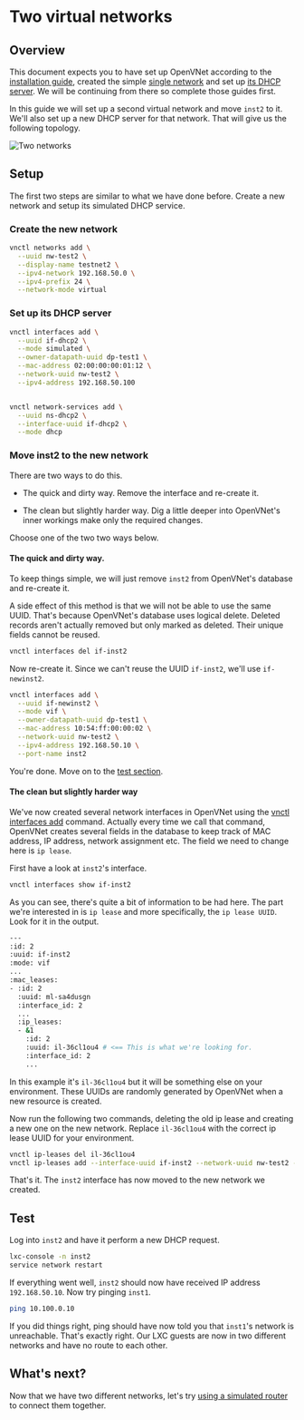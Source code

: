 # Two virtual networks

## Overview

This document expects you to have set up OpenVNet according to the
[installation guide](../installation), created the simple
[single network](single-network) and set up
[its DHCP server](single-network-dhcp). We will be continuing from
there so complete those guides first.

In this guide we will set up a second virtual network and move `inst2`
to it. We'll also set up a new DHCP server for that network. That will
give us the following topology.

![Two networks](img/two-networks.png)


## Setup

The first two steps are similar to what we have done before. Create a
new network and setup its simulated DHCP service.


### Create the new network

```bash
vnctl networks add \
  --uuid nw-test2 \
  --display-name testnet2 \
  --ipv4-network 192.168.50.0 \
  --ipv4-prefix 24 \
  --network-mode virtual
```


### Set up its DHCP server

```bash
vnctl interfaces add \
  --uuid if-dhcp2 \
  --mode simulated \
  --owner-datapath-uuid dp-test1 \
  --mac-address 02:00:00:00:01:12 \
  --network-uuid nw-test2 \
  --ipv4-address 192.168.50.100


vnctl network-services add \
  --uuid ns-dhcp2 \
  --interface-uuid if-dhcp2 \
  --mode dhcp
```


### Move inst2 to the new network

There are two ways to do this.

* The quick and dirty way. Remove the interface and re-create it.

* The clean but slightly harder way. Dig a little deeper into
  OpenVNet's inner workings make only the required changes.

Choose one of the two two ways below.


#### The quick and dirty way.

To keep things simple, we will just remove `inst2` from OpenVNet's
database and re-create it.

A side effect of this method is that we will not be able to use the
same UUID. That's because OpenVNet's database uses logical
delete. Deleted records aren't actually removed but only marked as
deleted. Their unique fields cannot be reused.

```bash
vnctl interfaces del if-inst2
```

Now re-create it. Since we can't reuse the UUID `if-inst2`, we'll use
`if-newinst2`.

```bash
vnctl interfaces add \
  --uuid if-newinst2 \
  --mode vif \
  --owner-datapath-uuid dp-test1 \
  --mac-address 10:54:ff:00:00:02 \
  --network-uuid nw-test2 \
  --ipv4-address 192.168.50.10 \
  --port-name inst2
```

You're done. Move on to the [test section](#test).


#### The clean but slightly harder way

We've now created several network interfaces in OpenVNet using the
[vnctl interfaces add](../vnctl/interfaces) command. Actually every
time we call that command, OpenVNet creates several fields in the
database  to keep track of MAC address, IP address, network assignment
etc. The field we need to change here is `ip lease`.

First have a look at `inst2`'s interface.

```bash
vnctl interfaces show if-inst2
```

As you can see, there's quite a bit of information to be had here. The
part we're interested in is `ip lease` and more specifically, the `ip lease UUID`.
Look for it in the output.

```bash
---
:id: 2
:uuid: if-inst2
:mode: vif
...
:mac_leases:
- :id: 2
  :uuid: ml-sa4dusgn
  :interface_id: 2
  ...
  :ip_leases:
  - &1
    :id: 2
    :uuid: il-36cl1ou4 # <== This is what we're looking for.
    :interface_id: 2
    ...
```

In this example it's `il-36cl1ou4` but it will be something else on
your environment. These UUIDs are randomly generated by OpenVNet when
a new resource is created.

Now run the following two commands, deleting the old ip lease and
creating a new one on the new network. Replace `il-36cl1ou4` with the
correct ip lease UUID for your environment.

```bash
vnctl ip-leases del il-36cl1ou4
vnctl ip-leases add --interface-uuid if-inst2 --network-uuid nw-test2 --ipv4-address 192.168.50.10
```

That's it. The `inst2` interface has now moved to the new network we created.


## Test

Log into `inst2` and have it perform a new DHCP request.

```bash
lxc-console -n inst2
service network restart
```

If everything went well, `inst2` should now have received IP address
`192.168.50.10`. Now try pinging `inst1`.

```bash
ping 10.100.0.10
```

If you did things right, ping should have now told you that `inst1`'s
network is unreachable. That's exactly right. Our LXC guests are now
in two different networks and have no route to each other.


## What's next?

Now that we have two different networks, let's try
[using a simulated router](two-networks-router) to connect them
together.
